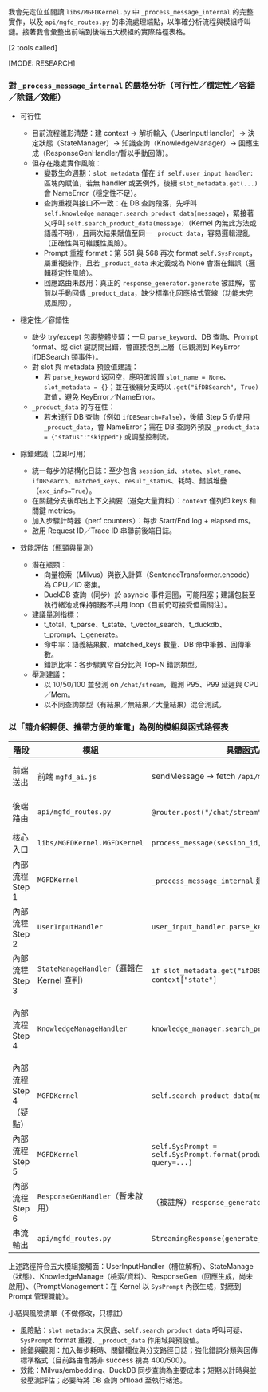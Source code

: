 我會先定位並閱讀 `libs/MGFDKernel.py` 中 `_process_message_internal` 的完整實作，以及 `api/mgfd_routes.py` 的串流處理端點，以準確分析流程與模組呼叫鏈。接著我會彙整出前端到後端五大模組的實際路徑表格。

[2 tools called]

[MODE: RESEARCH]

### 對 `_process_message_internal` 的嚴格分析（可行性／穩定性／容錯／除錯／效能）

- 可行性

  - 目前流程雛形清楚：建 context → 解析輸入（UserInputHandler）→ 決定狀態（StateManager）→ 知識查詢（KnowledgeManager）→ 回應生成（ResponseGenHandler/暫以手動回傳）。
  - 但存在幾處實作風險：
    - 變數生命週期：`slot_metadata` 僅在 `if self.user_input_handler:` 區塊內賦值，若無 handler 或丟例外，後續 `slot_metadata.get(...)` 會 NameError（穩定性不足）。
    - 查詢重複與接口不一致：在 DB 查詢段落，先呼叫 `self.knowledge_manager.search_product_data(message)`，緊接著又呼叫 `self.search_product_data(message)`（Kernel 內無此方法或語義不明），且兩次結果賦值至同一 `_product_data`，容易邏輯混亂（正確性與可維護性風險）。
    - Prompt 重複 format：第 561 與 568 再次 format `self.SysPrompt`，屬重複操作，且若 `_product_data` 未定義或為 None 會潛在錯誤（邏輯穩定性風險）。
    - 回應路由未啟用：真正的 `response_generator.generate` 被註解，當前以手動回傳 `_product_data`，缺少標準化回應格式管線（功能未完成風險）。
- 穩定性／容錯性

  - 缺少 try/except 包裹整體步驟；一旦 `parse_keyword`、DB 查詢、Prompt format、或 dict 鍵訪問出錯，會直接泡到上層（已觀測到 KeyError ifDBSearch 類事件）。
  - 對 slot 與 metadata 預設值建議：
    - 若 `parse_keyword` 返回空，應明確設置 `slot_name = None`、`slot_metadata = {}`；並在後續分支時以 `.get("ifDBSearch", True)` 取值，避免 KeyError／NameError。
  - `_product_data` 的存在性：
    - 若未進行 DB 查詢（例如 `ifDBSearch=False`），後續 Step 5 仍使用 `_product_data`，會 NameError；需在 DB 查詢外預設 `_product_data = {"status":"skipped"}` 或調整控制流。
- 除錯建議（立即可用）

  - 統一每步的結構化日誌：至少包含 `session_id`、`state`、`slot_name`、`ifDBSearch`、`matched_keys`、`result_status`、耗時、錯誤堆疊（`exc_info=True`）。
  - 在關鍵分支後印出上下文摘要（避免大量資料）：`context` 僅列印 keys 和關鍵 metrics。
  - 加入步驟計時器（perf counters）：每步 Start/End log + elapsed ms。
  - 啟用 Request ID／Trace ID 串聯前後端日誌。
- 效能評估（瓶頸與量測）

  - 潛在瓶頸：
    - 向量檢索（Milvus）與嵌入計算（SentenceTransformer.encode）為 CPU／IO 密集。
    - DuckDB 查詢（同步）於 asyncio 事件迴圈，可能阻塞；建議包裝至執行緒池或保持服務不共用 loop（目前仍可接受但需關注）。
  - 建議量測指標：
    - t_total、t_parse、t_state、t_vector_search、t_duckdb、t_prompt、t_generate。
    - 命中率：語義結果數、matched_keys 數量、DB 命中筆數、回傳筆數。
    - 錯誤比率：各步驟異常百分比與 Top-N 錯誤類型。
  - 壓測建議：
    - 以 10/50/100 並發測 on `/chat/stream`，觀測 P95、P99 延遲與 CPU／Mem。
    - 以不同查詢類型（有結果／無結果／大量結果）混合測試。

### 以「請介紹輕便、攜帶方便的筆電」為例的模組與函式路徑表

| 階段                    | 模組                                         | 具體函式/端點                                                                     | 主要工作                                                                                                   | 備註/風險                                             |
| ----------------------- | -------------------------------------------- | --------------------------------------------------------------------------------- | ---------------------------------------------------------------------------------------------------------- | ----------------------------------------------------- |
| 前端送出                | 前端 `mgfd_ai.js`                          | sendMessage → fetch `/api/mgfd/chat/stream`                                    | 發送 SSE 請求（JSON: message, session_id, stream=true）                                                    | 需處理 400/503/500 狀態顯示                           |
| 後端路由                | `api/mgfd_routes.py`                       | `@router.post("/chat/stream")` → `chat_stream`                               | 產生 `session_id`、呼叫 `mgfd.process_message(..., stream=True)`，包裝 SSE                             | 失敗時拋 400/500                                      |
| 核心入口                | `libs/MGFDKernel.MGFDKernel`               | `process_message(session_id, message, stream)`                                  | 外層 try/except、呼叫 `_process_message_internal`                                                        | 此函式未展示，但從日誌可見                            |
| 內部流程 Step 1         | `MGFDKernel`                               | `_process_message_internal` 建立 `context`                                    | 建基本欄位、狀態                                                                                           | `previous_answer` 設為型別 `str` 而非值，建議檢視 |
| 內部流程 Step 2         | `UserInputHandler`                         | `user_input_handler.parse_keyword(message)`                                     | 解析意圖/槽位，回傳 `slot_name, slot_metadata`                                                           | 回傳空時要有預設 `{}`                               |
| 內部流程 Step 3         | `StateManageHandler`（邏輯在 Kernel 直判） | `if slot_metadata.get("ifDBSearch", True):` → 設定 `context["state"]`        | 決定是否進行資料查詢                                                                                       | `slot_metadata` 未定義時可能 NameError              |
| 內部流程 Step 4         | `KnowledgeManageHandler`                   | `knowledge_manager.search_product_data(message)`                                | Milvus 語義檢索 → 取得 product_id（對應 `modeltype`）→ DuckDB `spec_data_960` 查詢 → 回傳 JSON 結構 | 此處已修正為以 `modeltype IN (...)` 查詢            |
| 內部流程 Step 4（疑點） | `MGFDKernel`                               | `self.search_product_data(message)`                                             | 目前 Kernel 內無明確該方法定義，疑似錯誤或重複呼叫                                                         | 易造成 AttributeError 或結果覆蓋                      |
| 內部流程 Step 5         | `MGFDKernel`                               | `self.SysPrompt = self.SysPrompt.format(product_data=_product_data, query=...)` | 以資料與查詢生成 System Prompt                                                                             | 執行兩次 format，且 `_product_data` 未定義會錯      |
| 內部流程 Step 6         | `ResponseGenHandler`（暫未啟用）           | （被註解）`response_generator.generate(context)`                                | 產生回應文本或流程訊息                                                                                     | 當前以手動回傳 `_product_data`                      |
| 串流輸出                | `api/mgfd_routes.py`                       | `StreamingResponse(generate_stream())`                                          | SSE start → data(result) → end                                                                           | 回傳結構依 Kernel result                              |

上述路徑符合五大模組接觸面：UserInputHandler（槽位解析）、StateManage（狀態）、KnowledgeManage（檢索/資料）、ResponseGen（回應生成，尚未啟用）、（PromptManagement：在 Kernel 以 `SysPrompt` 內嵌生成，對應到 Prompt 管理職能）。

小結與風險清單（不做修改，只標註）

- 風險點：`slot_metadata` 未保底、`self.search_product_data` 呼叫可疑、`SysPrompt` format 重複、`_product_data` 作用域與預設值。
- 除錯與觀測：加入每步耗時、關鍵欄位與分支路徑日誌；強化錯誤分類與回傳標準格式（目前路由會將非 success 視為 400/500）。
- 效能：Milvus/embedding、DuckDB 同步查詢為主要成本；短期以計時與並發壓測評估；必要時將 DB 查詢 offload 至執行緒池。
